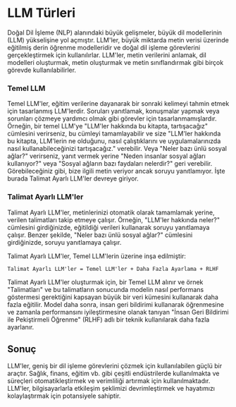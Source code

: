 # LLM Türleri

Doğal Dil İşleme (NLP) alanındaki büyük gelişmeler, büyük dil modellerinin (LLM) yükselişine yol açmıştır. LLM'ler, büyük miktarda metin verisi üzerinde eğitilmiş derin öğrenme modelleridir ve doğal dil işleme görevlerini gerçekleştirmek için kullanılırlar. LLM'ler, metin verilerini anlamak, dil modelleri oluşturmak, metin oluşturmak ve metin sınıflandırmak gibi birçok görevde kullanılabilirler.

### Temel LLM

Temel LLM'ler, eğitim verilerine dayanarak bir sonraki kelimeyi tahmin etmek için tasarlanmış LLM'lerdir. Soruları yanıtlamak, konuşmalar yapmak veya sorunları çözmeye yardımcı olmak gibi görevler için tasarlanmamışlardır. Örneğin, bir temel LLM'ye "LLM'ler hakkında bu kitapta, tartışacağız" cümlesini verirseniz, bu cümleyi tamamlayabilir ve size "LLM'ler hakkında bu kitapta, LLM'lerin ne olduğunu, nasıl çalıştıklarını ve uygulamalarınızda nasıl kullanabileceğinizi tartışacağız." verebilir. Veya "Neler bazı ünlü sosyal ağlar?" verirseniz, yanıt vermek yerine "Neden insanlar sosyal ağları kullanıyor?" veya "Sosyal ağların bazı faydaları nelerdir?" geri verebilir. Görebileceğiniz gibi, bize ilgili metin veriyor ancak soruyu yanıtlamıyor. İşte burada Talimat Ayarlı LLM'ler devreye giriyor.

### Talimat Ayarlı LLM'ler

Talimat Ayarlı LLM'ler, metinlerinizi otomatik olarak tamamlamak yerine, verilen talimatları takip etmeye çalışır. Örneğin, "LLM'ler hakkında neler?" cümlesini girdiğinizde, eğitildiği verileri kullanarak soruyu yanıtlamaya çalışır. Benzer şekilde, "Neler bazı ünlü sosyal ağlar?" cümlesini girdiğinizde, soruyu yanıtlamaya çalışır.

Talimat Ayarlı LLM'ler, Temel LLM'lerin üzerine inşa edilmiştir:

```
Talimat Ayarlı LLM'ler = Temel LLM'ler + Daha Fazla Ayarlama + RLHF
```

Talimat Ayarlı LLM'ler oluşturmak için, bir Temel LLM alınır ve örnek "Talimatları" ve bu talimatların sonucunda modelin nasıl performans göstermesi gerektiğini kapsayan büyük bir veri kümesini kullanarak daha fazla eğitilir. Model daha sonra, insan geri bildirimi kullanarak öğrenmesine ve zamanla performansını iyileştirmesine olanak tanıyan "İnsan Geri Bildirimi ile Pekiştirmeli Öğrenme" (RLHF) adlı bir teknik kullanılarak daha fazla ayarlanır.

## Sonuç

LLM'ler, geniş bir dil işleme görevlerini çözmek için kullanılabilen güçlü bir araçtır. Sağlık, finans, eğitim vb. gibi çeşitli endüstrilerde kullanılmakta ve süreçleri otomatikleştirmek ve verimliliği artırmak için kullanılmaktadır. LLM'ler, bilgisayarlarla etkileşim şeklimizi devrimleştirmek ve hayatımızı kolaylaştırmak için potansiyele sahiptir.
